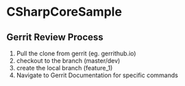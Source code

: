 # CSharpCoreSample

## Gerrit Review Process
1. Pull the clone from gerrit (eg. gerrithub.io)
2. checkout to the branch (master/dev)
3. create the local branch (feature_1)
4. Navigate to Gerrit Documentation for specific commands
